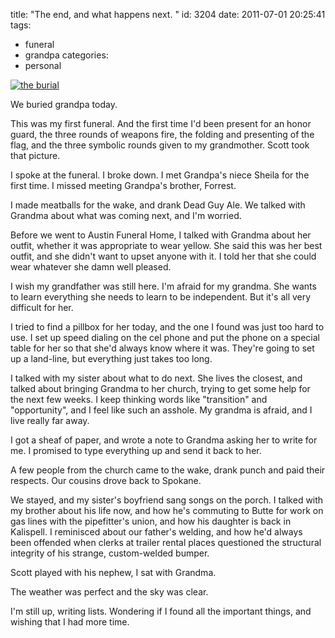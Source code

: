 title: "The end, and what happens next. "
id: 3204
date: 2011-07-01 20:25:41
tags: 
- funeral
- grandpa
categories: 
- personal

[![](http://www.chesnok.com/daily/wp-content/uploads/2011/06/the-burial-300x225.jpg "the burial")](http://www.chesnok.com/daily/wp-content/uploads/2011/06/the-burial.jpg)

We buried grandpa today.

This was my first funeral. And the first time I'd been present for an honor guard, the three rounds of weapons fire, the folding and presenting of the flag, and the three symbolic rounds given to my grandmother. Scott took that picture.

I spoke at the funeral. I broke down. I met Grandpa's niece Sheila for the first time. I missed meeting Grandpa's brother, Forrest. 

I made meatballs for the wake, and drank Dead Guy Ale. We talked with Grandma about what was coming next, and I'm worried. 

Before we went to Austin Funeral Home, I talked with Grandma about her outfit, whether it was appropriate to wear yellow. She said this was her best outfit, and she didn't want to upset anyone with it. I told her that she could wear whatever she damn well pleased. 

I wish my grandfather was still here. I'm afraid for my grandma. She wants to learn everything she needs to learn to be independent. But it's all very difficult for her.

I tried to find a pillbox for her today, and the one I found was just too hard to use. I set up speed dialing on the cel phone and put the phone on a special table for her so that she'd always know where it was. They're going to set up a land-line, but everything just takes too long.

I talked with my sister about what to do next. She lives the closest, and talked about bringing Grandma to her church, trying to get some help for the next few weeks. I keep thinking words like "transition" and "opportunity", and I feel like such an asshole. My grandma is afraid, and I live really far away. 

I got a sheaf of paper, and wrote a note to Grandma asking her to write for me. I promised to type everything up and send it back to her. 

A few people from the church came to the wake, drank punch and paid their respects. Our cousins drove back to Spokane. 

We stayed, and my sister's boyfriend sang songs on the porch. I talked with my brother about his life now, and how he's commuting to Butte for work on gas lines with the pipefitter's union, and how his daughter is back in Kalispell. I reminisced about our father's welding, and how he'd always been offended when clerks at trailer rental places questioned the structural integrity of his strange, custom-welded bumper.

Scott played with his nephew, I sat with Grandma. 

The weather was perfect and the sky was clear. 

I'm still up, writing lists. Wondering if I found all the important things, and wishing that I had more time. 
